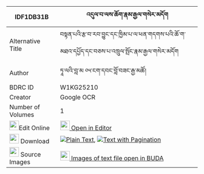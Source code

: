 |IDF1DB31B|འདུལ་བ་ལས་ཆོག་རྣམ་རྒྱལ་གསེར་མདོག 
| --- | --- 
|Alternative Title |བསྟན་པའི་རྩ་བ་རབ་བྱུང་དང་ཁྱིམ་པ་ལ་ཕན་གདགས་པའི་ཆོ་ག་མཐའ་དཔྱོད་དང་བཅས་པ་འཁྲུལ་སྤོང་རྣམ་རྒྱལ་གསེར་མདོག
|Author| ཏཱ་ལའི་བླ་མ ༠༥་ངག་དབང་བློ་བཟང་རྒྱ་མཚོ།
|BDRC ID | W1KG25210
|Creator | Google OCR
|Number of Volumes| 1
|<img width="25" src="https://img.icons8.com/color/25/000000/edit-property.png">Edit Online| [<img width="25" src="https://avatars.githubusercontent.com/u/45091458?s=200&v=4"> Open in Editor](http://editor.openpecha.org/IDF1DB31B)
|<img width="25" src="https://img.icons8.com/fluent/48/000000/download-2.png"/>  Download | [![](https://img.icons8.com/color/20/000000/txt.png)Plain Text](https://github.com/Openpecha/IDF1DB31B/releases/download/v2/dulwa_lechok_namgyal_serdok_plain_IDF1DB31B.zip), [![](https://img.icons8.com/color/20/000000/txt.png)Text with Pagination](https://github.com/Openpecha/IDF1DB31B/releases/download/v2/dulwa_lechok_namgyal_serdok_pages_IDF1DB31B.zip)
|<img width="25" src="https://img.icons8.com/plasticine/100/000000/pictures-folder.png"/>  Source Images | [<img width="25" src="https://library.bdrc.io/icons/BUDA-small.svg"> Images of text file open in BUDA](https://library.bdrc.io/show/bdr:W1KG25210)